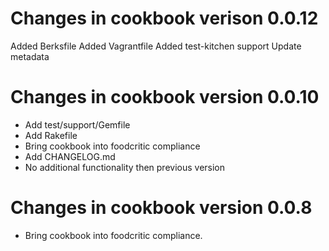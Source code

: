 Changes in cookbook verison 0.0.12
==================================
Added Berksfile
Added Vagrantfile
Added test-kitchen support
Update metadata

Changes in cookbook version 0.0.10
==================================

+ Add test/support/Gemfile
+ Add Rakefile
+ Bring cookbook into foodcritic compliance
+ Add CHANGELOG.md
+ No additional functionality then previous version

Changes in cookbook version 0.0.8
=================================
* Bring cookbook into foodcritic compliance.
